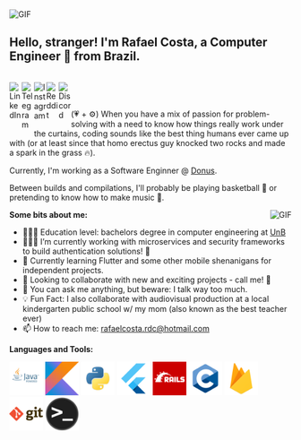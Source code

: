 <img align="center" width="1000" alt="GIF" src="https://media.giphy.com/media/Y3ju9oF0M92al1yuj7/giphy.gif" />


## Hello, stranger! I'm Rafael Costa, a Computer Engineer 🚀 from Brazil.

<br/>


<a href="https://www.linkedin.com/in/rafaelcosta23/">
  <img align="left" alt="LinkedIn" width="22px" src="https://cdn.jsdelivr.net/npm/simple-icons@v3/icons/linkedin.svg" />
</a>
<a href="https://t.me/skiabr23">
  <img align="left" alt="Telegram" width="22px" src="https://cdn.jsdelivr.net/npm/simple-icons@v3/icons/telegram.svg" />
</a>
<a href="https://www.instagram.com/raafadacosta/">
  <img align="left" alt="Instagram" width="22px" src="https://cdn.jsdelivr.net/npm/simple-icons@v3/icons/instagram.svg" />
</a>
<a href="https://www.reddit.com/user/skiabr23/">
  <img align="left" alt="Reddit" width="22px" src="https://cdn.jsdelivr.net/npm/simple-icons@v3/icons/reddit.svg" />
</a>
<a href="https://discord.gg/an5taQ3">
  <img align="left" alt="Discord" width="22px" src="https://cdn.jsdelivr.net/npm/simple-icons@v3/icons/discord.svg" />
</a>
<br/>
<br/>

(:heartpulse: + :gear:)
When you have a mix of passion for problem-solving with a need to know how things really work under the curtains, coding sounds like the best thing humans ever came up with (or at least since that homo erectus guy knocked two rocks and made a spark in the grass :fire:).

Currently, I'm working as a Software Enginner @ [Donus](https://www.soudonus.com.br/).

Between builds and compilations, I'll probably be playing basketball :basketball: or pretending to know how to make music :microphone:.

  <img align="right" alt="GIF" src="https://media.giphy.com/media/6heBQSjt2IoA8/giphy.gif" />
  
**Some bits about me:**

- 👨🏻‍🎓 Education level: bachelors degree in computer engineering at [UnB](https://www.unb.br/)
- 👨🏽‍💻 I’m currently working with microservices and security frameworks to build authentication solutions! :closed_lock_with_key:
- 🌱 Currently learning Flutter and some other mobile shenanigans for independent projects.
- 👯 Looking to collaborate with new and exciting projects - call me! 🤝
- 💬 You can ask me anything, but beware: I talk way too much.
- :bulb: Fun Fact: I also collaborate with audiovisual production at a local kindergarten public school w/ my mom (also known as the best teacher ever)
- 📫 How to reach me: rafaelcosta.rdc@hotmail.com

**Languages and Tools:**  

<code><img height="60" src="https://raw.githubusercontent.com/github/explore/80688e429a7d4ef2fca1e82350fe8e3517d3494d/topics/java/java.png"></code>
<code><img height="60" src="https://raw.githubusercontent.com/github/explore/80688e429a7d4ef2fca1e82350fe8e3517d3494d/topics/kotlin/kotlin.png"></code>
<code><img height="60" src="https://raw.githubusercontent.com/github/explore/80688e429a7d4ef2fca1e82350fe8e3517d3494d/topics/python/python.png"></code>
<code><img height="60" src="https://raw.githubusercontent.com/github/explore/80688e429a7d4ef2fca1e82350fe8e3517d3494d/topics/flutter/flutter.png"></code>
<code><img height="60" src="https://raw.githubusercontent.com/github/explore/80688e429a7d4ef2fca1e82350fe8e3517d3494d/topics/rails/rails.png"></code>
<code><img height="60" src="https://raw.githubusercontent.com/github/explore/80688e429a7d4ef2fca1e82350fe8e3517d3494d/topics/c/c.png"></code>
<code><img height="60" src="https://raw.githubusercontent.com/github/explore/80688e429a7d4ef2fca1e82350fe8e3517d3494d/topics/firebase/firebase.png"></code>
<code><img height="60" src="https://raw.githubusercontent.com/github/explore/80688e429a7d4ef2fca1e82350fe8e3517d3494d/topics/git/git.png"></code>
<code><img height="60" src="https://raw.githubusercontent.com/github/explore/80688e429a7d4ef2fca1e82350fe8e3517d3494d/topics/terminal/terminal.png"></code>


